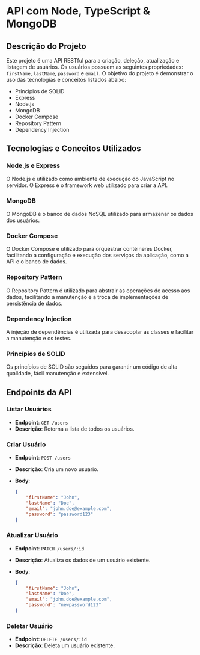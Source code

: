 # API com Node, TypeScript & MongoDB

## Descrição do Projeto

Este projeto é uma API RESTful para a criação, deleção, atualização e listagem de usuários. Os usuários possuem as seguintes propriedades: `firstName`, `lastName`, `password` e `email`. O objetivo do projeto é demonstrar o uso das tecnologias e conceitos listados abaixo:

- Princípios de SOLID
- Express
- Node.js
- MongoDB
- Docker Compose
- Repository Pattern
- Dependency Injection

## Tecnologias e Conceitos Utilizados

### Node.js e Express

O Node.js é utilizado como ambiente de execução do JavaScript no servidor. O Express é o framework web utilizado para criar a API.

### MongoDB

O MongoDB é o banco de dados NoSQL utilizado para armazenar os dados dos usuários.

### Docker Compose

O Docker Compose é utilizado para orquestrar contêineres Docker, facilitando a configuração e execução dos serviços da aplicação, como a API e o banco de dados.

### Repository Pattern

O Repository Pattern é utilizado para abstrair as operações de acesso aos dados, facilitando a manutenção e a troca de implementações de persistência de dados.

### Dependency Injection

A injeção de dependências é utilizada para desacoplar as classes e facilitar a manutenção e os testes.

### Princípios de SOLID

Os princípios de SOLID são seguidos para garantir um código de alta qualidade, fácil manutenção e extensível.

## Endpoints da API

### Listar Usuários

- **Endpoint**: `GET /users`
- **Descrição**: Retorna a lista de todos os usuários.

### Criar Usuário

- **Endpoint**: `POST /users`
- **Descrição**: Cria um novo usuário.
- **Body**:
    
    ```json
    {
        "firstName": "John",
        "lastName": "Doe",
        "email": "john.doe@example.com",
        "password": "password123"
    }
    
    ```
    

### Atualizar Usuário

- **Endpoint**: `PATCH /users/:id`
- **Descrição**: Atualiza os dados de um usuário existente.
- **Body**:
    
    ```json
    {
        "firstName": "John",
        "lastName": "Doe",
        "email": "john.doe@example.com",
        "password": "newpassword123"
    }
    
    ```
    

### Deletar Usuário

- **Endpoint**: `DELETE /users/:id`
- **Descrição**: Deleta um usuário existente.